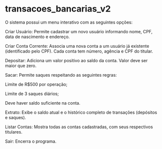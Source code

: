# transacoes_bancarias_v2
O sistema possui um menu interativo com as seguintes opções:

Criar Usuário:
Permite cadastrar um novo usuário informando nome, CPF, data de nascimento e endereço.

Criar Conta Corrente:
Associa uma nova conta a um usuário já existente (identificado pelo CPF). Cada conta tem número, agência e CPF do titular.

Depositar:
Adiciona um valor positivo ao saldo da conta. Valor deve ser maior que zero.

Sacar:
Permite saques respeitando as seguintes regras:

Limite de R$500 por operação;

Limite de 3 saques diários;

Deve haver saldo suficiente na conta.

Extrato:
Exibe o saldo atual e o histórico completo de transações (depósitos e saques).

Listar Contas:
Mostra todas as contas cadastradas, com seus respectivos titulares.

Sair:
Encerra o programa.
